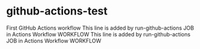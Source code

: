 # github-actions-test
First GitHub Actions workflow
This line is added by run-github-actions JOB in Actions Workflow WORKFLOW
This line is added by run-github-actions JOB in Actions Workflow WORKFLOW
